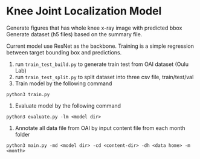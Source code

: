# Knee Joint Localization Model
Generate figures that has whole knee x-ray image with predicted bbox
Generate dataset (h5 files) based on the summary file.


Current model use ResNet as the backbone. Training is a simple regression between 
target bounding box and predictions.
1. run `train_test_build.py` to generate train test from OAI dataset (Oulu Lab)
1. run `train_test_split.py` to split dataset into three csv file, train/test/val
1. Train model by the following command
```
python3 train.py
```
1. Evaluate model by the following command
```
python3 evaluate.py -lm <model dir>
```
1. Annotate all data file from OAI by input content file from each month folder
```
python3 main.py -md <model dir> -cd <content-dir> -dh <data home> -m <month>
```